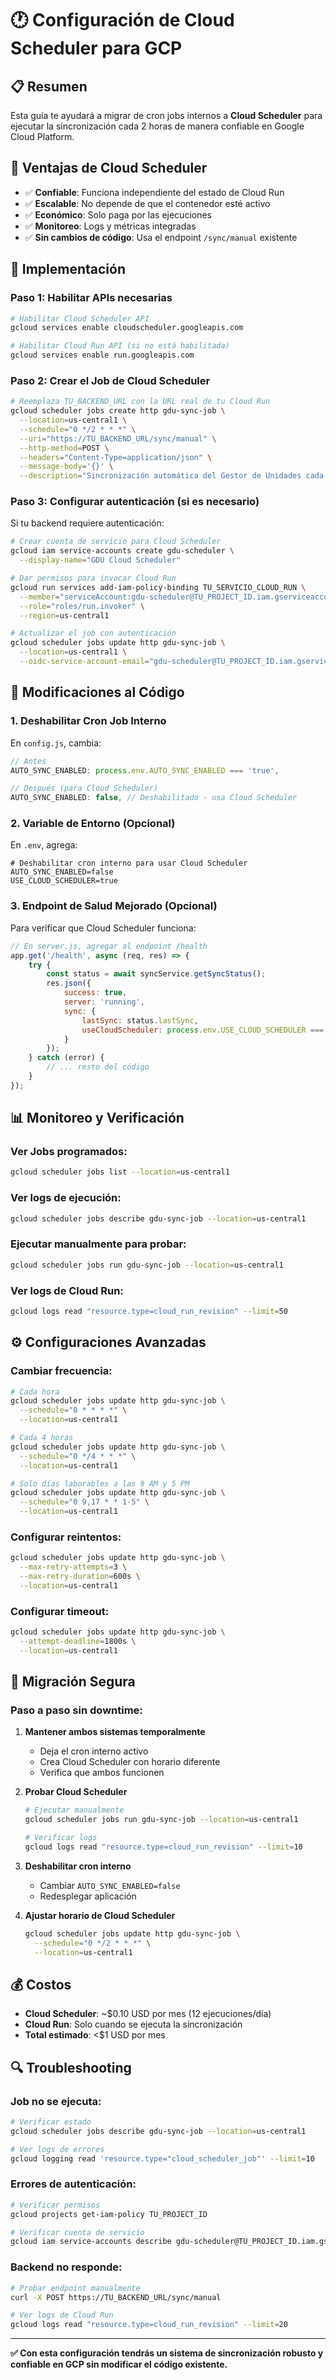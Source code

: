 # 🕐 Configuración de Cloud Scheduler para GCP

## 📋 **Resumen**
Esta guía te ayudará a migrar de cron jobs internos a **Cloud Scheduler** para ejecutar la sincronización cada 2 horas de manera confiable en Google Cloud Platform.

## 🎯 **Ventajas de Cloud Scheduler**
- ✅ **Confiable**: Funciona independiente del estado de Cloud Run
- ✅ **Escalable**: No depende de que el contenedor esté activo
- ✅ **Económico**: Solo paga por las ejecuciones
- ✅ **Monitoreo**: Logs y métricas integradas
- ✅ **Sin cambios de código**: Usa el endpoint `/sync/manual` existente

## 🚀 **Implementación**

### **Paso 1: Habilitar APIs necesarias**
```bash
# Habilitar Cloud Scheduler API
gcloud services enable cloudscheduler.googleapis.com

# Habilitar Cloud Run API (si no está habilitada)
gcloud services enable run.googleapis.com
```

### **Paso 2: Crear el Job de Cloud Scheduler**
```bash
# Reemplaza TU_BACKEND_URL con la URL real de tu Cloud Run
gcloud scheduler jobs create http gdu-sync-job \
  --location=us-central1 \
  --schedule="0 */2 * * *" \
  --uri="https://TU_BACKEND_URL/sync/manual" \
  --http-method=POST \
  --headers="Content-Type=application/json" \
  --message-body='{}' \
  --description="Sincronización automática del Gestor de Unidades cada 2 horas"
```

### **Paso 3: Configurar autenticación (si es necesario)**
Si tu backend requiere autenticación:

```bash
# Crear cuenta de servicio para Cloud Scheduler
gcloud iam service-accounts create gdu-scheduler \
  --display-name="GDU Cloud Scheduler"

# Dar permisos para invocar Cloud Run
gcloud run services add-iam-policy-binding TU_SERVICIO_CLOUD_RUN \
  --member="serviceAccount:gdu-scheduler@TU_PROJECT_ID.iam.gserviceaccount.com" \
  --role="roles/run.invoker" \
  --region=us-central1

# Actualizar el job con autenticación
gcloud scheduler jobs update http gdu-sync-job \
  --location=us-central1 \
  --oidc-service-account-email="gdu-scheduler@TU_PROJECT_ID.iam.gserviceaccount.com"
```

## 🔧 **Modificaciones al Código**

### **1. Deshabilitar Cron Job Interno**
En `config.js`, cambia:
```javascript
// Antes
AUTO_SYNC_ENABLED: process.env.AUTO_SYNC_ENABLED === 'true',

// Después (para Cloud Scheduler)
AUTO_SYNC_ENABLED: false, // Deshabilitado - usa Cloud Scheduler
```

### **2. Variable de Entorno (Opcional)**
En `.env`, agrega:
```env
# Deshabilitar cron interno para usar Cloud Scheduler
AUTO_SYNC_ENABLED=false
USE_CLOUD_SCHEDULER=true
```

### **3. Endpoint de Salud Mejorado (Opcional)**
Para verificar que Cloud Scheduler funciona:
```javascript
// En server.js, agregar al endpoint /health
app.get('/health', async (req, res) => {
    try {
        const status = await syncService.getSyncStatus();
        res.json({
            success: true,
            server: 'running',
            sync: {
                lastSync: status.lastSync,
                useCloudScheduler: process.env.USE_CLOUD_SCHEDULER === 'true'
            }
        });
    } catch (error) {
        // ... resto del código
    }
});
```

## 📊 **Monitoreo y Verificación**

### **Ver Jobs programados:**
```bash
gcloud scheduler jobs list --location=us-central1
```

### **Ver logs de ejecución:**
```bash
gcloud scheduler jobs describe gdu-sync-job --location=us-central1
```

### **Ejecutar manualmente para probar:**
```bash
gcloud scheduler jobs run gdu-sync-job --location=us-central1
```

### **Ver logs de Cloud Run:**
```bash
gcloud logs read "resource.type=cloud_run_revision" --limit=50
```

## ⚙️ **Configuraciones Avanzadas**

### **Cambiar frecuencia:**
```bash
# Cada hora
gcloud scheduler jobs update http gdu-sync-job \
  --schedule="0 * * * *" \
  --location=us-central1

# Cada 4 horas
gcloud scheduler jobs update http gdu-sync-job \
  --schedule="0 */4 * * *" \
  --location=us-central1

# Solo días laborables a las 9 AM y 5 PM
gcloud scheduler jobs update http gdu-sync-job \
  --schedule="0 9,17 * * 1-5" \
  --location=us-central1
```

### **Configurar reintentos:**
```bash
gcloud scheduler jobs update http gdu-sync-job \
  --max-retry-attempts=3 \
  --max-retry-duration=600s \
  --location=us-central1
```

### **Configurar timeout:**
```bash
gcloud scheduler jobs update http gdu-sync-job \
  --attempt-deadline=1800s \
  --location=us-central1
```

## 🚨 **Migración Segura**

### **Paso a paso sin downtime:**

1. **Mantener ambos sistemas temporalmente**
   - Deja el cron interno activo
   - Crea Cloud Scheduler con horario diferente
   - Verifica que ambos funcionen

2. **Probar Cloud Scheduler**
   ```bash
   # Ejecutar manualmente
   gcloud scheduler jobs run gdu-sync-job --location=us-central1
   
   # Verificar logs
   gcloud logs read "resource.type=cloud_run_revision" --limit=10
   ```

3. **Deshabilitar cron interno**
   - Cambiar `AUTO_SYNC_ENABLED=false`
   - Redesplegar aplicación

4. **Ajustar horario de Cloud Scheduler**
   ```bash
   gcloud scheduler jobs update http gdu-sync-job \
     --schedule="0 */2 * * *" \
     --location=us-central1
   ```

## 💰 **Costos**
- **Cloud Scheduler**: ~$0.10 USD por mes (12 ejecuciones/día)
- **Cloud Run**: Solo cuando se ejecuta la sincronización
- **Total estimado**: <$1 USD por mes

## 🔍 **Troubleshooting**

### **Job no se ejecuta:**
```bash
# Verificar estado
gcloud scheduler jobs describe gdu-sync-job --location=us-central1

# Ver logs de errores
gcloud logging read 'resource.type="cloud_scheduler_job"' --limit=10
```

### **Errores de autenticación:**
```bash
# Verificar permisos
gcloud projects get-iam-policy TU_PROJECT_ID

# Verificar cuenta de servicio
gcloud iam service-accounts describe gdu-scheduler@TU_PROJECT_ID.iam.gserviceaccount.com
```

### **Backend no responde:**
```bash
# Probar endpoint manualmente
curl -X POST https://TU_BACKEND_URL/sync/manual

# Ver logs de Cloud Run
gcloud logs read "resource.type=cloud_run_revision" --limit=20
```

---

**✅ Con esta configuración tendrás un sistema de sincronización robusto y confiable en GCP sin modificar el código existente.**